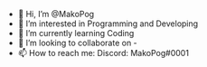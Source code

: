 - 👋 Hi, I’m @MakoPog
- 👀 I’m interested in Programming and Developing
- 🌱 I’m currently learning Coding
- 💞️ I’m looking to collaborate on -
- 📫 How to reach me: Discord: MakoPog#0001
